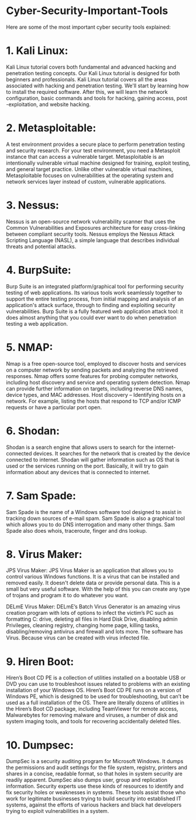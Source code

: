# Cyber-Security-Important-Tools
Here are some of the most important cyber security tools explained: 
# 1. Kali Linux:
Kali Linux tutorial covers both fundamental and advanced hacking and penetration testing concepts. Our Kali Linux tutorial is designed for both beginners and professionals. Kali Linux tutorial covers all the areas associated with hacking and penetration testing. We'll start by learning how to install the required software. After this, we will learn the network configuration, basic commands and tools for hacking, gaining access, post -exploitation, and website hacking.

# 2. Metasploitable: 
A test environment provides a secure place to perform penetration testing and security research. For your test environment, you need a Metasploit instance that can access a vulnerable target.
Metasploitable is an intentionally vulnerable virtual machine designed for training, exploit testing, and general target practice. Unlike other vulnerable virtual machines, Metasploitable focuses on vulnerabilities at the operating system and network services layer instead of custom, vulnerable applications.

# 3. Nessus:
Nessus is an open-source network vulnerability scanner that uses the Common Vulnerabilities and Exposures architecture for easy cross-linking between compliant security tools. Nessus employs the Nessus Attack Scripting Language (NASL), a simple language that describes individual threats and potential attacks.

# 4. BurpSuite:
Burp Suite is an integrated platform/graphical tool for performing security testing of web applications. Its various tools work seamlessly together to support the entire testing process, from initial mapping and analysis of an application's attack surface, through to finding and exploiting security vulnerabilities.
Burp Suite is a fully featured web application attack tool: it does almost anything that you could ever want to do when penetration testing a web application.

# 5. NMAP:
Nmap is a free open-source tool, employed to discover hosts and services on a computer network by sending packets and analyzing the retrieved responses. Nmap offers some features for probing computer networks, including host discovery and service and operating system detection. Nmap can provide further information on targets, including reverse DNS names, device types, and MAC addresses. Host discovery – Identifying hosts on a network. For example, listing the hosts that respond to TCP and/or ICMP requests or have a particular port open.

# 6. Shodan:
Shodan is a search engine that allows users to search for the internet-connected devices. It searches for the network that is created by the device connected to internet. Shodan will gather information such as OS that is used or the services running on the port. Basically, it will try to gain information about any devices that is connected to internet.

# 7. Sam Spade:
Sam Spade is the name of a Windows software tool designed to assist in tracking down sources of e-mail spam. Sam Spade is also a graphical tool which allows you to do DNS interrogation and many other things. Sam Spade also does whois, traceroute, finger and dns lookup.

# 8. Virus Maker:
JPS Virus Maker:
JPS Virus Maker is an application that allows you to control various Windows functions. It is a virus that can be installed and removed easily. It doesn't delete data or provide personal data.
This is a small but very useful software. With the help of this you can create any type of trojans and program it to do whatever you want.

DELmE Virus Maker:
DELmE’s Batch Virus Generator is an amazing virus creation program with lots of options to infect the victim’s PC such as formatting C: drive, deleting all files in Hard Disk Drive, disabling admin Privileges, cleaning registry, changing home page, killing tasks, disabling/removing antivirus and firewall and lots more.
The software has Virus. Because virus can be created with virus infected file.

# 9. Hiren Boot:
Hiren’s Boot CD PE is a collection of utilities installed on a bootable USB or DVD you can use to troubleshoot issues related to problems with an existing installation of your Windows OS. Hiren’s Boot CD PE runs on a version of Windows PE, which is designed to be used for troubleshooting, but can’t be used as a full installation of the OS.
There are literally dozens of utilities in the Hiren’s Boot CD package, including TeamViewer for remote access, Malwarebytes for removing malware and viruses, a number of disk and system imaging tools, and tools for recovering accidentally deleted files.

# 10. Dumpsec:
DumpSec is a security auditing program for Microsoft Windows. It dumps the permissions and audit settings for the file system, registry, printers and shares in a concise, readable format, so that holes in system security are readily apparent. DumpSec also dumps user, group and replication information.
Security experts use these kinds of resources to identify and fix security holes or weaknesses in systems. These tools assist those who work for legitimate businesses trying to build security into established IT systems, against the efforts of various hackers and black hat developers trying to exploit vulnerabilities in a system.
